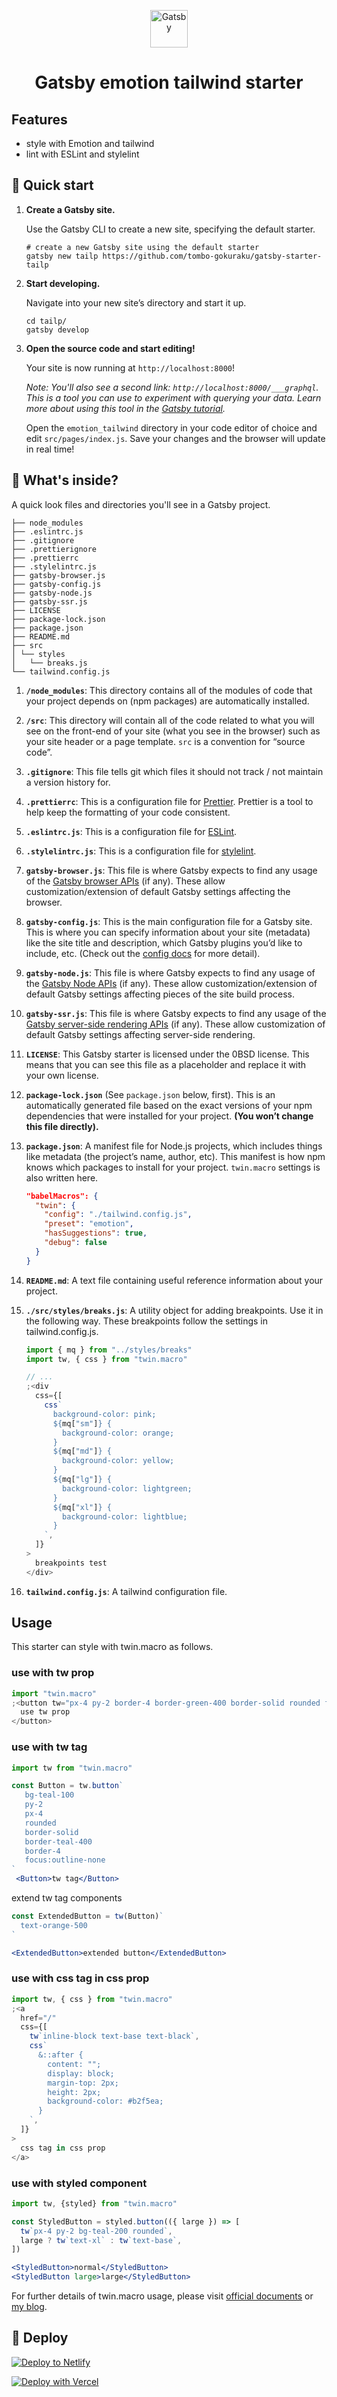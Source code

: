 <p align="center">
  <a href="https://www.gatsbyjs.org">
    <img alt="Gatsby" src="https://www.gatsbyjs.org/monogram.svg" width="60" />
  </a>
</p>
<h1 align="center">
  Gatsby emotion tailwind starter
</h1>

## Features

- style with Emotion and tailwind
- lint with ESLint and stylelint

## 🚀 Quick start

1.  **Create a Gatsby site.**

    Use the Gatsby CLI to create a new site, specifying the default starter.

    ```shell
    # create a new Gatsby site using the default starter
    gatsby new tailp https://github.com/tombo-gokuraku/gatsby-starter-tailp
    ```

1.  **Start developing.**

    Navigate into your new site’s directory and start it up.

    ```shell
    cd tailp/
    gatsby develop
    ```

1.  **Open the source code and start editing!**

    Your site is now running at `http://localhost:8000`!

    _Note: You'll also see a second link: _`http://localhost:8000/___graphql`_. This is a tool you can use to experiment with querying your data. Learn more about using this tool in the [Gatsby tutorial](https://www.gatsbyjs.org/tutorial/part-five/#introducing-graphiql)._

    Open the `emotion_tailwind` directory in your code editor of choice and edit `src/pages/index.js`. Save your changes and the browser will update in real time!

## 🧐 What's inside?

A quick look files and directories you'll see in a Gatsby project.

    ├── node_modules
    ├── .eslintrc.js
    ├── .gitignore
    ├── .prettierignore
    ├── .prettierrc
    ├── .stylelintrc.js
    ├── gatsby-browser.js
    ├── gatsby-config.js
    ├── gatsby-node.js
    ├── gatsby-ssr.js
    ├── LICENSE
    ├── package-lock.json
    ├── package.json
    ├── README.md
    ├── src
    │ └── styles
    │   └── breaks.js
    └── tailwind.config.js

1.  **`/node_modules`**: This directory contains all of the modules of code that your project depends on (npm packages) are automatically installed.

2.  **`/src`**: This directory will contain all of the code related to what you will see on the front-end of your site (what you see in the browser) such as your site header or a page template. `src` is a convention for “source code”.

3.  **`.gitignore`**: This file tells git which files it should not track / not maintain a version history for.

4.  **`.prettierrc`**: This is a configuration file for [Prettier](https://prettier.io/). Prettier is a tool to help keep the formatting of your code consistent.

5.  **`.eslintrc.js`**: This is a configuration file for [ESLint](https://eslint.org/).

6.  **`.stylelintrc.js`**: This is a configuration file for [stylelint](https://stylelint.io/).

7.  **`gatsby-browser.js`**: This file is where Gatsby expects to find any usage of the [Gatsby browser APIs](https://www.gatsbyjs.org/docs/browser-apis/) (if any). These allow customization/extension of default Gatsby settings affecting the browser.

8.  **`gatsby-config.js`**: This is the main configuration file for a Gatsby site. This is where you can specify information about your site (metadata) like the site title and description, which Gatsby plugins you’d like to include, etc. (Check out the [config docs](https://www.gatsbyjs.org/docs/gatsby-config/) for more detail).

9.  **`gatsby-node.js`**: This file is where Gatsby expects to find any usage of the [Gatsby Node APIs](https://www.gatsbyjs.org/docs/node-apis/) (if any). These allow customization/extension of default Gatsby settings affecting pieces of the site build process.

10. **`gatsby-ssr.js`**: This file is where Gatsby expects to find any usage of the [Gatsby server-side rendering APIs](https://www.gatsbyjs.org/docs/ssr-apis/) (if any). These allow customization of default Gatsby settings affecting server-side rendering.

11. **`LICENSE`**: This Gatsby starter is licensed under the 0BSD license. This means that you can see this file as a placeholder and replace it with your own license.

12. **`package-lock.json`** (See `package.json` below, first). This is an automatically generated file based on the exact versions of your npm dependencies that were installed for your project. **(You won’t change this file directly).**

13. **`package.json`**: A manifest file for Node.js projects, which includes things like metadata (the project’s name, author, etc). This manifest is how npm knows which packages to install for your project. `twin.macro` settings is also written here.

    ```json
    "babelMacros": {
      "twin": {
        "config": "./tailwind.config.js",
        "preset": "emotion",
        "hasSuggestions": true,
        "debug": false
      }
    }
    ```

14. **`README.md`**: A text file containing useful reference information about your project.

15. **`./src/styles/breaks.js`**: A utility object for adding breakpoints. Use it in the following way. These breakpoints follow the settings in tailwind.config.js.

    ```jsx
    import { mq } from "../styles/breaks"
    import tw, { css } from "twin.macro"

    // ...
    ;<div
      css={[
        css`
          background-color: pink;
          ${mq["sm"]} {
            background-color: orange;
          }
          ${mq["md"]} {
            background-color: yellow;
          }
          ${mq["lg"]} {
            background-color: lightgreen;
          }
          ${mq["xl"]} {
            background-color: lightblue;
          }
        `,
      ]}
    >
      breakpoints test
    </div>
    ```

16. **`tailwind.config.js`**: A tailwind configuration file.

## Usage

This starter can style with twin.macro as follows.

### use with tw prop

```jsx
import "twin.macro"
;<button tw="px-4 py-2 border-4 border-green-400 border-solid rounded focus:outline-none">
  use tw prop
</button>
```

### use with tw tag

```jsx
import tw from "twin.macro"

const Button = tw.button`
   bg-teal-100
   py-2
   px-4
   rounded
   border-solid
   border-teal-400
   border-4
   focus:outline-none
`
 <Button>tw tag</Button>
```

extend tw tag components

```jsx
const ExtendedButton = tw(Button)`
  text-orange-500
`

<ExtendedButton>extended button</ExtendedButton>
```

### use with css tag in css prop

```jsx
import tw, { css } from "twin.macro"
;<a
  href="/"
  css={[
    tw`inline-block text-base text-black`,
    css`
      &::after {
        content: "";
        display: block;
        margin-top: 2px;
        height: 2px;
        background-color: #b2f5ea;
      }
    `,
  ]}
>
  css tag in css prop
</a>
```

### use with styled component

```jsx
import tw, {styled} from "twin.macro"

const StyledButton = styled.button(({ large }) => [
  tw`px-4 py-2 bg-teal-200 rounded`,
  large ? tw`text-xl` : tw`text-base`,
])

<StyledButton>normal</StyledButton>
<StyledButton large>large</StyledButton>
```

For further details of twin.macro usage, please visit [official documents](https://github.com/ben-rogerson/twin.macro/blob/master/docs/emotion/gatsby.md) or [my blog](https://tombomemo.com/gatsby-emotion-tailwind-setup/).

## 💫 Deploy

[![Deploy to Netlify](https://www.netlify.com/img/deploy/button.svg)](https://app.netlify.com/start/deploy?repository=https://github.com/tombo-gokuraku/gatsby-starter-emotion-tailwind)

[![Deploy with Vercel](https://vercel.com/button)](https://vercel.com/import/project?template=https://github.com/tombo-gokuraku/gatsby-starter-emotion-tailwind)
